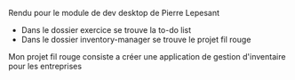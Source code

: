 Rendu pour le module de dev desktop de Pierre Lepesant
- Dans le dossier exercice se trouve la to-do list 
- Dans le dossier inventory-manager se trouve le projet fil rouge

Mon projet fil rouge consiste a créer une application de gestion d'inventaire pour les entreprises
